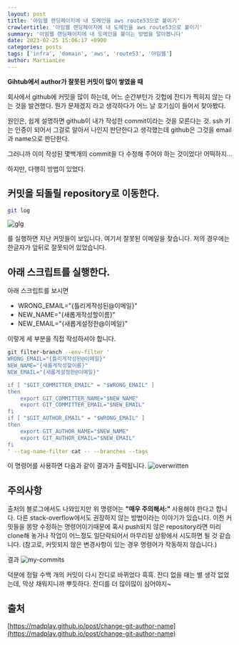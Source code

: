 ```yaml
---
layout: post
title: '아임웹 랜딩페이지에 내 도메인을 aws route53으로 붙이기'
crawlertitle: '아임웹 랜딩페이지에 내 도메인을 aws route53으로 붙이기'
summary: '아임웹 랜딩페이지에 내 도메인을 붙이는 방법을 알아봅니다'
date: 2023-02-25 15:06:17 +0900
categories: posts
tags: ['infra', 'domain', 'aws', 'route53', '아임웹']
author: MartianLee
---
```


**Gihtub에서 author가 잘못된 커밋이 많이 쌓였을 때**

회사에서 github에 커밋을 많이 하는데, 어느 순간부턴가 깃헙에 잔디가 찍히지 않는 다는 것을 발견했다. 뭔가 문제겠지 라고 생각하다가 어느 날 호기심이 들어서 찾아봤다.

원인은, 쉽게 설명하면 github이 내가 작성한 commit이라는 것을 모른다는 것. ssh 키는 인증이 되어서 그걸로 알아서 나인지 판단한다고 생각했는데 github은 그것을 email과 name으로 판단한다.

그러니까 이미 작성된 몇백개의 commit을 다 수정해 주어야 하는 것이었다! 어떡하지...

하지만, 다행히 방법이 있었다.

## 커밋을 되돌릴 repository로 이동한다.

```bash
git log
```

![glg]("./contents/images/230225_github_author-problem/glg.png")

를 실행하면 지난 커밋들이 보입니다. 여기서 잘못된 이메일을 찾습니다.
저의 경우에는 한글자가 앞뒤로 잘못되어 있었습니다.

## 아래 스크립트를 실행한다.

아래 스크립트를 보시면

- WRONG_EMAIL="{틀리게작성된@이메일}"
- NEW_NAME="{새롭게작성할이름}"
- NEW_EMAIL="{새롭게설정한@이메일}"

이렇게 세 부분을 직접 작성하셔야 합니다.

```bash
git filter-branch --env-filter '
WRONG_EMAIL="{틀리게작성된@이메일}"
NEW_NAME="{새롭게작성할이름}"
NEW_EMAIL="{새롭게설정한@이메일}"

if [ "$GIT_COMMITTER_EMAIL" = "$WRONG_EMAIL" ]
then
    export GIT_COMMITTER_NAME="$NEW_NAME"
    export GIT_COMMITTER_EMAIL="$NEW_EMAIL"
fi
if [ "$GIT_AUTHOR_EMAIL" = "$WRONG_EMAIL" ]
then
    export GIT_AUTHOR_NAME="$NEW_NAME"
    export GIT_AUTHOR_EMAIL="$NEW_EMAIL"
fi
' --tag-name-filter cat -- --branches --tags
```

이 명령어를 사용하면 다음과 같이 결과가 출력됩니다.
![overwritten]("./contents/images/230225_github_author-problem/overwritten.png")

## 주의사항

출처의 블로그에서도 나와있지만 위 명령어는 **"매우 주의해서:"** 사용해야 한다고 합니다. 다른 stack-overflow에서도 권장하지 않는 방법이라는 이야기가 있습니다. 이전 커밋들을 몽땅 수정하는 명령어이기때문에 혹시 push되지 않은 repository라면 미리 clone해 놓거나 작업이 어느정도 일단락되어서 마무리된 상황에서 시도하면 될 것 같습니다.
(참고로, 커밋되지 않은 변경사항이 있는 경우 명령어가 작동하지 않습니다.)

결과
![my-commits]("./contents/images/230225_github_author-problem/my-commits.png")

덕분에 정말 수백 개의 커밋이 다시 잔디로 바뀌었다 흑흑. 잔디 없을 때는 별 생각 없었는데, 막상 채워지니까 뿌듯하다. 잔디를 더 많이많이 심어야지~

## 출처

[https://madplay.github.io/post/change-git-author-name](https://madplay.github.io/post/change-git-author-name)
